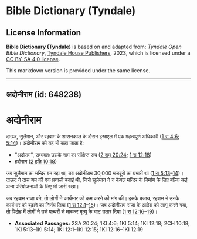 # Bible Dictionary (Tyndale)

## License Information

**Bible Dictionary (Tyndale)** is based on and adapted from: _Tyndale Open Bible Dictionary_, [Tyndale House Publishers](https://tyndaleopenresources.com/), 2023, which is licensed under a [CC BY-SA 4.0 license](https://creativecommons.org/licenses/by-sa/4.0/legalcode.en).

This markdown version is provided under the same license.



--------------------------------

## अदोनीराम (id: 648238)

अदोनीराम
========

दाऊद, सुलैमान, और रहबाम के शासनकाल के दौरान इस्राएल में एक महत्वपूर्ण अधिकारी ([1 रा 4:6](https://ref.ly/1Kgs4:6); [5:14](https://ref.ly/1Kgs5:14))। अदोनीराम को यह भी कहा जाता है:

* "अदोराम", सम्भवतः उसके नाम का संक्षिप्त रूप ([2 शमू 20:24](https://ref.ly/2Sam20:24); [1 रा 12:18](https://ref.ly/1Kgs12:18))
* हदोराम ([2 इति 10:18](https://ref.ly/2Chr10:18))

जब सुलैमान का मन्दिर बन रहा था, तब अदोनीराम 30,000 मजदूरों का प्रभारी था ([1 रा 5:13](https://ref.ly/1Kgs5:13-1Kgs5:14)–[14](https://ref.ly/1Kgs5:13-1Kgs5:14))। दाऊद ने दास श्रम की एक प्रणाली बनाई थी, जिसे सुलैमान ने न केवल मन्दिर के निर्माण के लिए बल्कि कई अन्य परियोजनाओं के लिए भी जारी रखा।

जब रहबाम राजा बने, तो लोगों ने कार्यभार को कम करने की मांग की। इसके बजाय, रहबाम ने उनके कार्यभार को बढ़ाने का निर्णय लिया ([1 रा 12:1](https://ref.ly/1Kgs12:1-1Kgs12:15)–[15](https://ref.ly/1Kgs12:1-1Kgs12:15))। जब अदोनीराम राजा के आदेश को लागू करने गया, तो विद्रोह में लोगों ने उसे पत्थरों से मारकर मृत्यु के घाट उतार दिया ([1 रा 12:16](https://ref.ly/1Kgs12:16-1Kgs12:19)–[19](https://ref.ly/1Kgs12:16-1Kgs12:19))।

* **Associated Passages:** 2SA 20:24; 1KI 4:6; 1KI 5:14; 1KI 12:18; 2CH 10:18; 1KI 5:13–1KI 5:14; 1KI 12:1–1KI 12:15; 1KI 12:16–1KI 12:19

